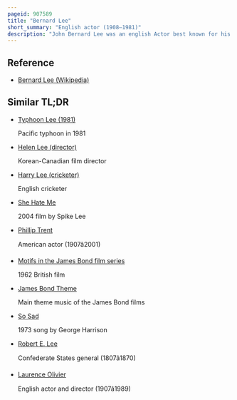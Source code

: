 ```yaml
---
pageid: 907589
title: "Bernard Lee"
short_summary: "English actor (1908–1981)"
description: "John Bernard Lee was an english Actor best known for his Role as M in the first eleven eon-produced James Bond Films. Lee's Film Career spanned the Years 1934 to 1979 though he had started appearing on the Stage at the Age of six. He was trained at the royal Academy of dramatic Art in London. Lee appeared in over one hundred Films, as well as on Stage and in Television Dramatisations. He was known for his Roles as Authority Figures, often playing military Characters or Policemen in Films such as the Third Man, the Blue Lamp, the Battle of the River Plate, and Whistle Down the Wind. He died in 1981 at 73 from Stomach Cancer."
---
```


## Reference

- [Bernard Lee (Wikipedia)](https://en.wikipedia.org/?curid=907589)

## Similar TL;DR

- [Typhoon Lee (1981)](/tldr/en/typhoon-lee-1981)

  Pacific typhoon in 1981

- [Helen Lee (director)](/tldr/en/helen-lee-director)

  Korean-Canadian film director

- [Harry Lee (cricketer)](/tldr/en/harry-lee-cricketer)

  English cricketer

- [She Hate Me](/tldr/en/she-hate-me)

  2004 film by Spike Lee

- [Phillip Trent](/tldr/en/phillip-trent)

  American actor (1907â2001)

- [Motifs in the James Bond film series](/tldr/en/motifs-in-the-james-bond-film-series)

  1962 British film

- [James Bond Theme](/tldr/en/james-bond-theme)

  Main theme music of the James Bond films

- [So Sad](/tldr/en/so-sad)

  1973 song by George Harrison

- [Robert E. Lee](/tldr/en/robert-e-lee)

  Confederate States general (1807â1870)

- [Laurence Olivier](/tldr/en/laurence-olivier)

  English actor and director (1907â1989)

